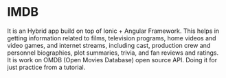 # IMDB
It is an Hybrid app build on top of Ionic + Angular Framework. This helps in getting information related to films, television programs, home videos and video games, and internet streams, including cast, production crew and personnel biographies, plot summaries, trivia, and fan reviews and ratings. It is work on OMDB (Open Movies Database) open source API. Doing it for just practice from a tutorial.
